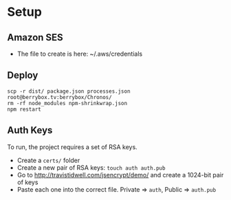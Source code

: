 # Setup

## Amazon SES
- The file to create is here: ~/.aws/credentials

## Deploy

```
scp -r dist/ package.json processes.json root@berrybox.tv:berrybox/Chronos/
rm -rf node_modules npm-shrinkwrap.json
npm restart
```

## Auth Keys
To run, the project requires a set of RSA keys.

- Create a `certs/` folder
- Create a new pair of RSA keys: `touch auth auth.pub`
- Go to http://travistidwell.com/jsencrypt/demo/ and create a 1024-bit pair of keys
- Paste each one into the correct file. Private => `auth`, Public => `auth.pub`